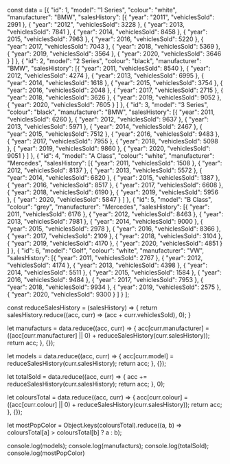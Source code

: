 const data = [{
    "id": 1,
    "model": "1 Series",
    "colour": "white",
    "manufacturer": "BMW",
    "salesHistory": [{
        "year": "2011",
        "vehiclesSold": 2991
      },
      {
        "year": "2012",
        "vehiclesSold": 3228
      },
      {
        "year": 2013,
        "vehiclesSold": 7841
      },
      {
        "year": 2014,
        "vehiclesSold": 8458
      },
      {
        "year": 2015,
        "vehiclesSold": 7963
      },
      {
        "year": 2016,
        "vehiclesSold": 5220
      },
      {
        "year": 2017,
        "vehiclesSold": 7043
      },
      {
        "year": 2018,
        "vehiclesSold": 5369
      },
      {
        "year": 2019,
        "vehiclesSold": 3564
      },
      {
        "year": 2020,
        "vehiclesSold": 3646
      }
    ]
  },
  {
    "id": 2,
    "model": "2 Series",
    "colour": "black",
    "manufacturer": "BMW",
    "salesHistory": [{
        "year": 2011,
        "vehiclesSold": 8540
      },
      {
        "year": 2012,
        "vehiclesSold": 4274
      },
      {
        "year": 2013,
        "vehiclesSold": 6995
      },
      {
        "year": 2014,
        "vehiclesSold": 1618
      },
      {
        "year": 2015,
        "vehiclesSold": 3754
      },
      {
        "year": 2016,
        "vehiclesSold": 2048
      },
      {
        "year": 2017,
        "vehiclesSold": 2715
      },
      {
        "year": 2018,
        "vehiclesSold": 3626
      },
      {
        "year": 2019,
        "vehiclesSold": 9052
      },
      {
        "year": 2020,
        "vehiclesSold": 7605
      }
    ]
  },
  {
    "id": 3,
    "model": "3 Series",
    "colour": "black",
    "manufacturer": "BMW",
    "salesHistory": [{
        "year": 2011,
        "vehiclesSold": 6260
      },
      {
        "year": 2012,
        "vehiclesSold": 9637
      },
      {
        "year": 2013,
        "vehiclesSold": 5971
      },
      {
        "year": 2014,
        "vehiclesSold": 2467
      },
      {
        "year": 2015,
        "vehiclesSold": 7512
      },
      {
        "year": 2016,
        "vehiclesSold": 9483
      },
      {
        "year": 2017,
        "vehiclesSold": 7955
      },
      {
        "year": 2018,
        "vehiclesSold": 5098
      },
      {
        "year": 2019,
        "vehiclesSold": 9860
      },
      {
        "year": 2020,
        "vehiclesSold": 9051
      }
    ]
  },
  {
    "id": 4,
    "model": "A Class",
    "colour": "white",
    "manufacturer": "Mercedes",
    "salesHistory": [{
        "year": 2011,
        "vehiclesSold": 1508
      },
      {
        "year": 2012,
        "vehiclesSold": 8137
      },
      {
        "year": 2013,
        "vehiclesSold": 5572
      },
      {
        "year": 2014,
        "vehiclesSold": 6820
      },
      {
        "year": 2015,
        "vehiclesSold": 1387
      },
      {
        "year": 2016,
        "vehiclesSold": 8517
      },
      {
        "year": 2017,
        "vehiclesSold": 6608
      },
      {
        "year": 2018,
        "vehiclesSold": 6190
      },
      {
        "year": 2019,
        "vehiclesSold": 5956
      },
      {
        "year": 2020,
        "vehiclesSold": 5847
      }
    ]
  },
  {
    "id": 5,
    "model": "B Class",
    "colour": "grey",
    "manufacturer": "Mercedes",
    "salesHistory": [{
        "year": 2011,
        "vehiclesSold": 6176
      },
      {
        "year": 2012,
        "vehiclesSold": 8463
      },
      {
        "year": 2013,
        "vehiclesSold": 7981
      },
      {
        "year": 2014,
        "vehiclesSold": 9000
      },
      {
        "year": 2015,
        "vehiclesSold": 2978
      },
      {
        "year": 2016,
        "vehiclesSold": 8366
      },
      {
        "year": 2017,
        "vehiclesSold": 2109
      },
      {
        "year": 2018,
        "vehiclesSold": 3104
      },
      {
        "year": 2019,
        "vehiclesSold": 4170
      },
      {
        "year": 2020,
        "vehiclesSold": 4851
      }
    ]
  },
  {
    "id": 6,
    "model": "Golf",
    "colour": "white",
    "manufacturer": "VW",
    "salesHistory": [{
        "year": 2011,
        "vehiclesSold": 2767
      },
      {
        "year": 2012,
        "vehiclesSold": 4174
      },
      {
        "year": 2013,
        "vehiclesSold": 4398
      },
      {
        "year": 2014,
        "vehiclesSold": 5511
      },
      {
        "year": 2015,
        "vehiclesSold": 1584
      },
      {
        "year": 2016,
        "vehiclesSold": 9484
      },
      {
        "year": 2017,
        "vehiclesSold": 7953
      },
      {
        "year": 2018,
        "vehiclesSold": 9934
      },
      {
        "year": 2019,
        "vehiclesSold": 2575
      },
      {
        "year": 2020,
        "vehiclesSold": 9300
      }
    ]
  }
];

const reduceSalesHistory = (salesHistory) => {
  return salesHistory.reduce((acc, curr) => (acc + curr.vehiclesSold), 0);
}

let manufacturs = data.reduce((acc, curr) => {
  acc[curr.manufacturer] = ((acc[curr.manufacturer] || 0) + reduceSalesHistory(curr.salesHistory));
  return acc;
}, {});

let models = data.reduce((acc, curr) => {
  acc[curr.model] = reduceSalesHistory(curr.salesHistory);
  return acc;
}, {});

let totalSold = data.reduce((acc, curr) => {
  acc += reduceSalesHistory(curr.salesHistory);
  return acc;
}, 0);

let coloursTotal = data.reduce((acc, curr) => {
  acc[curr.colour] = ((acc[curr.colour] || 0) + reduceSalesHistory(curr.salesHistory));
  return acc;
}, {});

let mostPopColor = Object.keys(coloursTotal).reduce((a, b) => coloursTotal[a] > coloursTotal[b] ? a : b);

console.log(models);
console.log(manufacturs);
console.log(totalSold);
console.log(mostPopColor)
